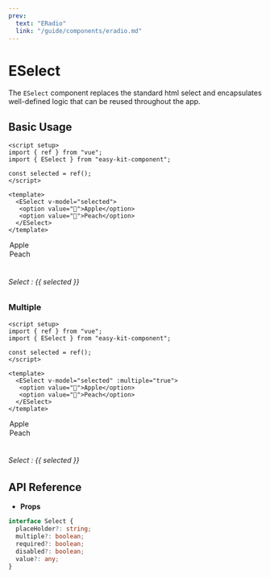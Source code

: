 ```yaml
---
prev:
  text: "ERadio"
  link: "/guide/components/eradio.md"
---
```


<script setup lang="ts">
import { ESelect } from "../../../src/index.ts";
import ExampleLayout from "../../utils/ExampleLayout.vue";
import { ref } from "vue";

const selected = ref();
</script>

# ESelect

The `ESelect` component replaces the standard html select and encapsulates well-defined logic that can be reused throughout the app.

## Basic Usage

```vue-html
<script setup>
import { ref } from "vue";
import { ESelect } from "easy-kit-component";

const selected = ref();
</script>

<template>
  <ESelect v-model="selected">
   <option value="🍎">Apple</option>
   <option value="🍑">Peach</option>
  </ESelect>
</template>
```

<ExampleLayout>
   <ESelect id="select" v-model="selected">
   <option value="🍎">Apple</option>
   <option value="🍑">Peach</option>
  </ESelect> <br/>
 <h6>Select : {{ selected }}</h6> 
</ExampleLayout>


### Multiple

```vue-html
<script setup>
import { ref } from "vue";
import { ESelect } from "easy-kit-component";

const selected = ref();
</script>

<template>
  <ESelect v-model="selected" :multiple="true">
   <option value="🍎">Apple</option>
   <option value="🍑">Peach</option>
  </ESelect>
</template>
```

<ExampleLayout>
  <ESelect id="select" v-model="selected" :multiple="true">
   <option value="🍎">Apple</option>
   <option value="🍑">Peach</option>
  </ESelect> <br/>
  <h6>Select : {{ selected }}</h6> 
</ExampleLayout>

## API Reference

- **Props**

```ts
interface Select {
  placeHolder?: string;
  multiple?: boolean;
  required?: boolean;
  disabled?: boolean;
  value?: any;
}
```
